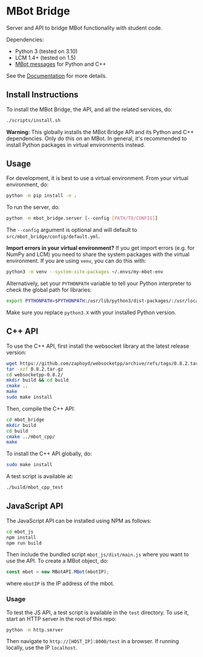 # MBot Bridge

Server and API to bridge MBot functionality with student code.

Dependencies:
* Python 3 (tested on 3.10)
* LCM 1.4+ (tested on 1.5)
* [MBot messages](https://github.com/mbot-project/mbot_lcm_base) for Python and C++

See the [Documentation](docs/index.md) for more details.

## Install Instructions

To install the MBot Bridge, the API, and all the related services, do:
```bash
./scripts/install.sh
```

**Warning:** This globally installs the MBot Bridge API and its Python and C++ dependencies. Only do this on an MBot. In general, it's recommended to install Python packages in virtual environments instead.

## Usage

For development, it is best to use a virtual environment. From your virtual environment, do:
```bash
python -m pip install -e .
```

To run the server, do:
```bash
python -m mbot_bridge.server [--config [PATH/TO/CONFIG]]
```
The `--config` argument is optional and will default to `src/mbot_bridge/config/default.yml`.

**Import errors in your virtual environment?** If you get import errors (e.g. for NumPy and LCM) you need to share the system packages with the virtual environment. If you are using `venv`, you can do this with:
```bash
python3 -m venv --system-site-packages ~/.envs/my-mbot-env
```
Alternatively, set your `PYTHONPATH` variable to tell your Python interpreter to check the global path for libraries:
```bash
export PYTHONPATH=$PYTHONPATH:/usr/lib/python3/dist-packages/:/usr/local/lib/python3.X/dist-packages/
```
Make sure you replace `python3.X` with your installed Python version.

## C++ API

To use the C++ API, first install the websocket library at the latest release version:
```bash
wget https://github.com/zaphoyd/websocketpp/archive/refs/tags/0.8.2.tar.gz
tar -xzf 0.8.2.tar.gz
cd websocketpp-0.8.2/
mkdir build && cd build
cmake ..
make
sudo make install
```
Then, compile the C++ API:
```bash
cd mbot_bridge
mkdir build
cd build
cmake ../mbot_cpp/
make
```
To install the C++ API globally, do:
```bash
sudo make install
```
A test script is available at:
```bash
./build/mbot_cpp_test
```

## JavaScript API

The JavaScript API can be installed using NPM as follows:
```bash
cd mbot_js
npm install
npm run build
```
Then include the bundled script `mbot_js/dist/main.js` where you want to use the API. To create a MBot object, do:
```javascript
const mbot = new MBotAPI.MBot(mbotIP);
```
where `mbotIP` is the IP address of the mbot.

### Usage

To test the JS API, a test script is available in the `test` directory. To use it, start an HTTP server in the root of this repo:
```bash
python -m http.server
```
Then navigate to `http://[HOST_IP]:8000/test` in a browser. If running locally, use the IP `localhost`.
